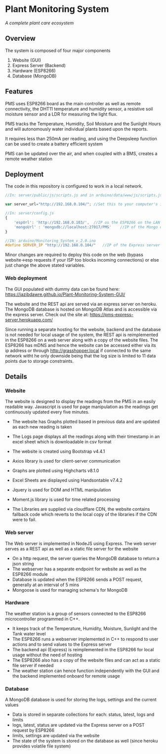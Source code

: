 # Plant Monitoring System
_A complete plant care ecosystem_

## Overview

The system is composed of four major components
1. Website (GUI)
2. Express Server (Backend)
3. Hardware (ESP8266)
4. Database (MongoDB)

## Features

PMS uses ESP8266 board as the main controller as well as remote connectivity, the DHT11 temperature and humidity sensor, a resistive soil moisture sensor and a LDR for measuring the light flux.

PMS tracks the Temperature, Humidity, Soil Moisture and the
Sunlight Hours and will autonomously water individual plants based upon the reports.

It requires less than 250mA per reading, and using the Deepsleep function can be used to create a battery efficient system

PMS can be updated over the air, and when coupled with a BMS, creates a remote weather station

## Deployment

The code in this repository is configured to work in a local network.

```javascript
//In: server/public/js/scripts.js and in arduino/data/www/js/scripts.js

var server_url="http://192.168.0.104/"; //Set this to your computer's ip (Express server)
```
```javascript
//In: server/config.js
{
    'espUrl': 'http://192.168.0.103/',  //IP os the ESP8266 on the LAN
    'mongoUrl' : 'mongodb://localhost:27017/PMS'    //IP of the Mongo database
}
```
```c++
//IN: arduino/Monitoring_System_v_2.0.ino
#define SERVER_IP "http://192.168.0.104/"   //IP of the Express server
```

Minor changes are required to deploy this code on the web (bypass website->esp requests if your ISP too blocks incoming connections) or else just change the above stated variables.

### Web deployment

The GUI populated with dummy data can be found here: https://jazibdawre.github.io/Plant-Monitoring-System-GUI/

The website and the REST api are served via an express server on heroku. The MongoDB database is hosted on MongoDB Atlas and is accessible via the express server. Check out the site at: https://pms-express-server.herokuapp.com/

Since running a separate hosting for the website, backend and the database is not needed for local usage of the system, the REST api is reimplemented in the ESP8266 on a web server along with a copy of the website files. The ESP8266 has mDNS and hence the website can be accessed either via its ip address or through http://grasshopper.local if connected to the same network witht he only downside being that the log size is limited to 11 data points due to storage constraints.

## Details

### Website

The website is designed to display the readings from the PMS in an easily readable way. Javascript is used for page manipulation as the readings get continuously updated every five minutes.

- The website has Graphs plotted based in previous data and are updated as each new reading is taken

- The Logs page displays all the readings along with their timestamp in an excel sheet which is downloadable in csv format

- The website is created using Bootstrap v4.4.1

- Axios library is used for client-server communication

- Graphs are plotted using Highcharts v8.1.0

- Excel Sheets are displayed using Handsontable v7.4.2

- Jquery is used for DOM and HTML manipulation

- Moment.js library is used for time related processing

- The Libraries are supplied via cloudflare CDN, the website contains fallback code which reverts to the local copy of the libraries if the CDN were to fail.

### Web server

The Web server is implemented in NodeJS using Express. The web server serves as a REST api as well as a static file server for the website

- On a http request, the server queries the MongoDB database to return a json string
- The webserver has a separate endpoint for website as well as the ESP8266 module
- Database is updated when the ESP8266 sends a POST request, generally at an interval of 5 mins
- Mongoose is used for managing schema's for MongoDB

### Hardware

The weather station is a group of sensors connected to the ESP8266 microcontroller programmed in C++.

- It keeps track of the Temperature, Humidity, Moisture, Sunlight and the Tank water level
- The ESP8266 runs a webserver implemented in C++ to respond to user actions and to send values to the Express server
- The backend api (Express) is reimplemented in the ESP8266 for local usage without the need of hosting
- The ESP8266 also has a copy of the website files and can act as a static file server if needed
- The weather station can hence function independently with the GUI and the backend implemented onboard for remote usage

### Database

A MongoDB database is used for storing the logs, settings and the current values

- Data is stored in separate collections for each: status, latest, logs and limits
- logs, latest, status are updated via the Express server on a POST request by ESP8266
- limits, settings are updated via the website
- The state of the system is stored on the database as well (since heroku provides volatile file system)